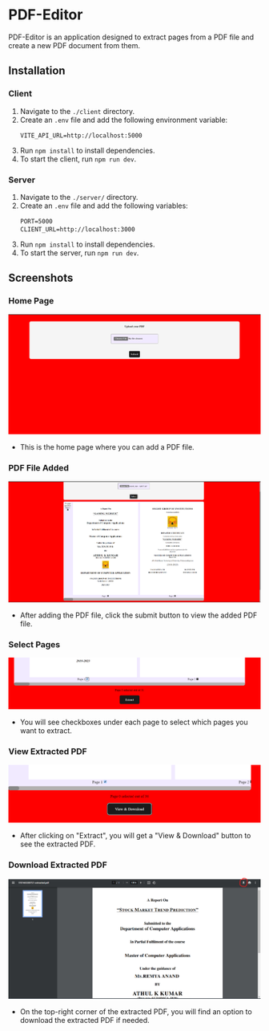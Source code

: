 # PDF-Editor

PDF-Editor is an application designed to extract pages from a PDF file and create a new PDF document from them.

## Installation

### Client

1. Navigate to the `./client` directory.
2. Create an `.env` file and add the following environment variable:
   ```
   VITE_API_URL=http://localhost:5000
   ```
3. Run `npm install` to install dependencies.
4. To start the client, run `npm run dev`.

### Server

1. Navigate to the `./server/` directory.
2. Create an `.env` file and add the following variables:
   ```
   PORT=5000
   CLIENT_URL=http://localhost:3000
   ```
3. Run `npm install` to install dependencies.
4. To start the server, run `npm run dev`.

## Screenshots

### Home Page

![Home Page](./assests/homepage.png)

- This is the home page where you can add a PDF file.

### PDF File Added

![PDF File Added](./assests/pdf_added.png)

- After adding the PDF file, click the submit button to view the added PDF file.

### Select Pages

![Select Pages](./assests/select_page.png)

- You will see checkboxes under each page to select which pages you want to extract.

### View Extracted PDF

![View Extracted PDF](./assests/view.png)

- After clicking on "Extract", you will get a "View & Download" button to see the extracted PDF.

### Download Extracted PDF

![Download Extracted PDF](./assests/extracted_pdf.png)

- On the top-right corner of the extracted PDF, you will find an option to download the extracted PDF if needed.
